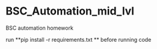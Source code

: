 # BSC_Automation_mid_lvl
BSC automation homework

run **pip install -r requirements.txt ** before running code
